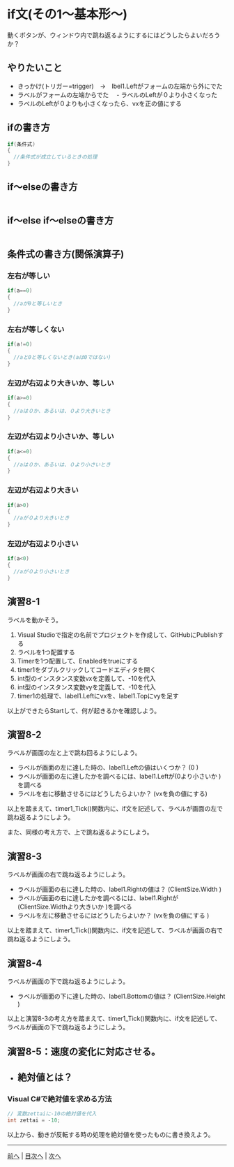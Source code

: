 # if文(その1～基本形～)
動くボタンが、ウィンドウ内で跳ね返るようにするにはどうしたらよいだろうか？

## やりたいこと
  - きっかけ(トリガー=trigger)　→　lbel1.Leftがフォームの左端から外にでた
  - ラベルがフォームの左端からでた
  　- ラベルのLeftが０より小さくなった
  - ラベルのLeftが０よりも小さくなったら、vxを正の値にする

## ifの書き方
```cs
if(条件式)
{
  //条件式が成立しているときの処理
}
```

## if～elseの書き方
```cs

```

## if～else if～elseの書き方
```cs

```

## 条件式の書き方(関係演算子)
### 左右が等しい

```cs
if(a==0)
{
  //aが0と等しいとき
}
```

### 左右が等しくない

```cs
if(a!=0)
{
  //aと0と等しくないとき(aは0ではない)
}
```

### 左辺が右辺より大きいか、等しい

```cs
if(a>=0)
{
  //aは０か、あるいは、０より大きいとき
}
```

### 左辺が右辺より小さいか、等しい

```cs
if(a<=0)
{
  //aは０か、あるいは、０より小さいとき
}
```

### 左辺が右辺より大きい

```cs
if(a>0)
{
  //aが０より大きいとき
}
```

### 左辺が右辺より小さい

```cs
if(a<0)
{
  //aが０より小さいとき
}
```

## 演習8-1
ラベルを動かそう。

1.	Visual Studioで指定の名前でプロジェクトを作成して、GitHubにPublishする
2.	ラベルを1つ配置する
3.	Timerを1つ配置して、Enabledをtrueにする
4.	timer1をダブルクリックしてコードエディタを開く
5.	int型のインスタンス変数vxを定義して、-10を代入
6.	int型のインスタンス変数vyを定義して、-10を代入
7.	timer1の処理で、label1.Leftにvxを、label1.Topにvyを足す

以上ができたらStartして、何が起きるかを確認しよう。

## 演習8-2
ラベルが画面の左と上で跳ね回るようにしよう。

- ラベルが画面の左に達した時の、label1.Leftの値はいくつか？ (0 )
- ラベルが画面の左に達したかを調べるには、label1.Leftが(0より小さいか )を調べる
- ラベルを右に移動させるにはどうしたらよいか？ (vxを負の値にする)

以上を踏まえて、timer1_Tick()関数内に、if文を記述して、ラベルが画面の左で跳ね返るようにしよう。

また、同様の考え方で、上で跳ね返るようにしよう。

## 演習8-3
ラベルが画面の右で跳ね返るようにしよう。
- ラベルが画面の右に達した時の、label1.Rightの値は？    (ClientSize.Width )
- ラベルが画面の右に達したかを調べるには、label1.Rightが(ClientSize.Widthより大きいか )を調べる
- ラベルを左に移動させるにはどうしたらよいか？ (vxを負の値にする )

以上を踏まえて、timer1_Tick()関数内に、if文を記述して、ラベルが画面の右で跳ね返るようにしよう。

## 演習8-4
ラベルが画面の下で跳ね返るようにしよう。

- ラベルが画面の下に達した時の、label1.Bottomの値は？   (ClientSize.Height )

以上と演習8-3の考え方を踏まえて、timer1_Tick()関数内に、if文を記述して、ラベルが画面の下で跳ね返るようにしよう。

## 演習8-5：速度の変化に対応させる。
- 絶対値とは？
  -

### Visual C#で絶対値を求める方法

```cs
// 変数zettaiに-10の絶対値を代入
int zettai = -10;
```

以上から、動きが反転する時の処理を絶対値を使ったものに書き換えよう。

---

[前へ](07.md) | [目次へ](README.md#%E7%9B%AE%E6%AC%A1) | [次へ](09.md)
